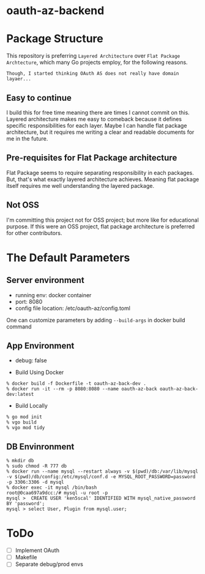 # oauth-az-backend

# Package Structure

This repository is preferring `Layered Architecture` over `Flat Package Archtecture`, which many Go projects employ, for the following reasons.

`Though, I started thinking OAuth AS does not really have domain layaer...`

## Easy to continue 
I build this for free time meaning there are times I cannot commit on this.
Layered architecture makes me easy to comeback because it defines specific responsibilities for each layer.
Maybe I can handle flat package architecture, but it requires me writing a clear and readable documents for me in the future.

## Pre-requisites for Flat Package architecture
Flat Package seems to require separating responsibility in each packages.
But, that's what exactly layered architecture achieves. 
Meaning flat package itself requires me well understanding the layered package.

## Not OSS
I'm committing this project not for OSS project; but more like for educational purpose.
If this were an OSS project, flat package architecture is preferred for other contributors.

# The Default Parameters

## Server environment
* running env: docker container
* port: 8080
* config file location: /etc/oauth-az/config.toml

One can customize parameters by adding `--build-args` in docker build command 

## App Environment
* debug: false 

* Build Using Docker
```
% docker build -f Dockerfile -t oauth-az-back-dev .
% docker run -it --rm -p 8080:8080 --name oauth-az-back oauth-az-back-dev:latest
```

* Build Locally
```
% go mod init
% vgo build
% vgo mod tidy
```

## DB Envinronment
```
% mkdir db
% sudo chmod -R 777 db
% docker run --name mysql --restart always -v $(pwd)/db:/var/lib/mysql -v $(pwd)/db/config:/etc/mysql/conf.d -e MYSQL_ROOT_PASSWORD=password -p 3306:3306 -d mysql
% docker exec -it mysql /bin/bash
root@0caa697a9dcc:/# mysql -u root -p
mysql >  CREATE USER 'ken5scal' IDENTIFIED WITH mysql_native_password BY 'password';
mysql > select User, Plugin from mysql.user;
```

# ToDo
* [ ] Implement OAuth
* [ ] Makefile
* [ ] Separate debug/prod envs